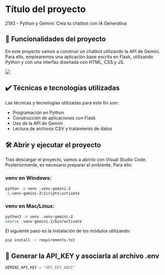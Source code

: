 # Título del proyecto

2193 - Python y Gemini: Crea tu chatbot con IA Generativa

## 🔨 Funcionalidades del proyecto

En este proyecto vamos a construir un chatbot utilizando la API de Gemini. Para ello, emplearemos una aplicación base escrita en Flask, utilizando Python y con una interfaz diseñada con HTML, CSS y JS. 

![](img/amostra.gif)

## ✔️ Técnicas e tecnologías utilizadas

Las técnicas y tecnologías utilizadas para este fin son:

- Programación en Python
- Construcción de aplicaciones con Flask
- Uso de la API de Gemini
- Lectura de archivos CSV y tratamiento de datos


## 🛠️ Abrir y ejecutar el proyecto

Tras descargar el proyecto, vamos a abrirlo con Visual Studio Code. Posteriormente, es necesario preparar el ambiente. Para ello:

### venv en Windows:

```bash
python -m venv .venv-gemini-2
.\.venv-gemini-2\Scripts\activate
```

### venv en Mac/Linux:

```bash
python3 -m venv .venv-gemini-2
source .venv-gemini-2/bin/activate
```

El siguiente paso es la instalación de los módulos utilizando:

```bash
pip install -r requirements.txt
```

## 🔑 Generar la API_KEY y asociarla al archivo .env

```python
GEMINI_API_KEY = "API_KEY_AQUI"
```
